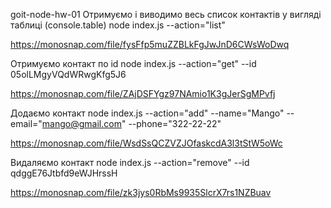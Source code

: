 goit-node-hw-01 Отримуємо і виводимо весь список контактів у вигляді таблиці
(console.table) node index.js --action="list"

https://monosnap.com/file/fysFfp5muZZBLkFgJwJnD6CWsWoDwq

Отримуємо контакт по id node index.js --action="get" --id 05olLMgyVQdWRwgKfg5J6

https://monosnap.com/file/ZAjDSFYgz97NAmio1K3gJerSgMPvfj

Додаємо контакт node index.js --action="add" --name="Mango"
--email="mango@gmail.com" --phone="322-22-22"

https://monosnap.com/file/WsdSsQCZVZJOfaskcdA3l3tStW5oWc

Видаляємо контакт node index.js --action="remove" --id qdggE76Jtbfd9eWJHrssH

https://monosnap.com/file/zk3jys0RbMs9935SlcrX7rs1NZBuav
